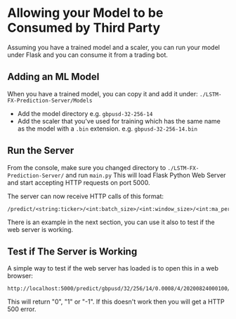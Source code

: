 # Allowing your Model to be Consumed by Third Party
Assuming you have a trained model and a scaler, you can run your model under Flask and you can consume it from a trading bot.
## Adding an ML Model
When you have a trained model, you can copy it and add it under: `./LSTM-FX-Prediction-Server/Models`
- Add the model directory e.g. `gbpusd-32-256-14`
- Add the scaler that you've used for training which has the same name as the model with a `.bin` extension. e.g. `gbpusd-32-256-14.bin`
## Run the Server
From the console, make sure you changed directory to `./LSTM-FX-Prediction-Server/` and run `main.py`
This will load Flask Python Web Server and start accepting HTTP requests on port 5000.

The server can now receive HTTP calls of this format:
```
/predict/<string:ticker>/<int:batch_size>/<int:window_size>/<int:ma_periods>/<float:abs_pips>/<int:pred_size>/<string:instance>/<string:series>
```
There is an example in the next section, you can use it also to test if the web server is working.

## Test if The Server is Working
A simple way to test if the web server has loaded is to open this in a web browser:
```
http://localhost:5000/predict/gbpusd/32/256/14/0.0008/4/20200824000100/1.30936,1.309315,1.30932,1.309385,1.309405,1.30954,1.309615,1.30958,1.309405,1.309325,1.30944,1.30945,1.30937,1.30932,1.309325,1.30941,1.309445,1.309415,1.30953,1.30953,1.30947,1.3095,1.309425,1.30943,1.3093,1.309235,1.30919,1.309175,1.309215,1.30922,1.30922,1.30926,1.309335,1.3094,1.309405,1.30944,1.309435,1.309335,1.309245,1.30925,1.309255,1.309295,1.30922,1.30924,1.30935,1.309255,1.309195,1.30927,1.309325,1.30936,1.30941,1.30935,1.30919,1.30917,1.309205,1.309035,1.308855,1.30887,1.308825,1.30872,1.308815,1.30881,1.30888,1.3089,1.308975,1.30907,1.30926,1.30935,1.30934,1.30942,1.309435,1.309435,1.30936,1.30944,1.309455,1.3095,1.30953,1.309435,1.30934,1.30938,1.309455,1.30954,1.309605,1.30958,1.30951,1.30946,1.30949,1.309435,1.30932,1.309375,1.30929,1.30922,1.3092,1.309135,1.30911,1.309075,1.308995,1.30896,1.308975,1.30893,1.308875,1.308925,1.30885,1.3089,1.30902,1.309065,1.309005,1.30902,1.309095,1.30907,1.30897,1.30899,1.30891,1.308885,1.308975,1.30891,1.30892,1.30821,1.3082,1.30821,1.308305,1.30831,1.308275,1.30822,1.30817,1.308245,1.30837,1.308315,1.308375,1.308365,1.30887,1.308885,1.30889,1.30889,1.30889,1.30889,1.308905,1.30884,1.308835,1.3088,1.3088,1.30881,1.30887,1.30881,1.30878,1.30882,1.30883,1.30886,1.30887,1.30898,1.3093,1.30959,1.30966,1.309695,1.30967,1.30964,1.30954,1.309575,1.309675,1.309525,1.30952,1.30944,1.309425,1.3095,1.30944,1.30943,1.30942,1.309455,1.309475,1.30957,1.30959,1.309695,1.309705,1.309505,1.309495,1.30961,1.30968,1.309715,1.309625,1.309425,1.309345,1.309345,1.309465,1.309545,1.309455,1.309355,1.309325,1.30936,1.30936,1.309415,1.309595,1.309575,1.30955,1.309545,1.30949,1.309485,1.30948,1.309475,1.3094,1.309415,1.309415,1.30941,1.30944,1.309585,1.309745,1.30974,1.30982,1.30983,1.309765,1.30962,1.30961,1.30966,1.309725,1.30972,1.30984,1.309815,1.309865,1.30987,1.30977,1.3098,1.30984,1.309865,1.3099,1.309965,1.30996,1.310005,1.309975,1.309915,1.30987,1.309765,1.30977,1.30982,1.30988,1.310025,1.310015,1.31005,1.310045,1.31003,1.30995,1.30998,1.31003,1.310055,1.31001,1.30999,1.309985,1.30996,1.309995,1.310055,1.31,1.310015,1.310035,1.31002,1.310035,1.309885,1.309895,1.309885,1.309845,1.309855,1.30982,1.30976,1.309695,1.30962,1.30966,1.30953,1.30936,1.309365,1.30925,1.309195,1.3092,1.30912
```
This will return "0", "1" or "-1". If this doesn't work then you will get a HTTP 500 error.